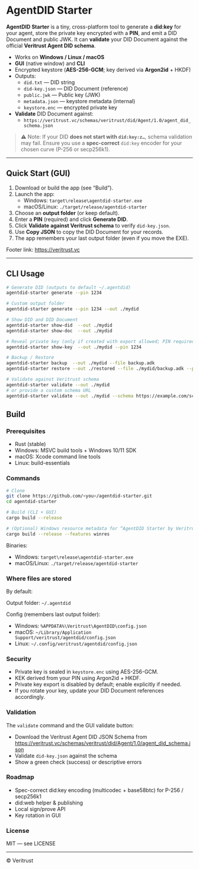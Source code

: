 # AgentDID Starter

**AgentDID Starter** is a tiny, cross-platform tool to generate a **did:key** for your agent, store the private key encrypted with a **PIN**, and emit a DID Document and public JWK. It can **validate** your DID Document against the official **Veritrust Agent DID schema**.

- Works on **Windows / Linux / macOS**
- **GUI** (native window) and **CLI**
- Encrypted keystore (**AES-256-GCM**; key derived via **Argon2id** + HKDF)
- Outputs:
  - `did.txt` — DID string
  - `did-key.json` — DID Document (reference)
  - `public.jwk` — Public key (JWK)
  - `metadata.json` — keystore metadata (internal)
  - `keystore.enc` — encrypted private key
- **Validate** DID Document against:
  - `https://veritrust.vc/schemas/veritrust/did/Agent/1.0/agent_did_schema.json`

> ⚠️ Note: If your DID **does not start with `did:key:z…`**, schema validation may fail. Ensure you use a **spec-correct** `did:key` encoder for your chosen curve (P-256 or secp256k1).

---

## Quick Start (GUI)

1. Download or build the app (see “Build”).
2. Launch the app:
   - Windows: `target\release\agentdid-starter.exe`
   - macOS/Linux: `./target/release/agentdid-starter`
3. Choose an **output folder** (or keep default).
4. Enter a **PIN** (required) and click **Generate DID**.
5. Click **Validate against Veritrust schema** to verify `did-key.json`.
6. Use **Copy JSON** to copy the DID Document for your records.
7. The app remembers your last output folder (even if you move the EXE).

Footer link: https://veritrust.vc

---

## CLI Usage

```bash
# Generate DID (outputs to default ~/.agentdid)
agentdid-starter generate --pin 1234

# Custom output folder
agentdid-starter generate --pin 1234 --out ./mydid

# Show DID and DID Document
agentdid-starter show-did  --out ./mydid
agentdid-starter show-doc  --out ./mydid

# Reveal private key (only if created with export allowed; PIN required)
agentdid-starter show-key  --out ./mydid --pin 1234

# Backup / Restore
agentdid-starter backup  --out ./mydid --file backup.adk
agentdid-starter restore --out ./restored --file ./mydid/backup.adk --pin 1234

# Validate against Veritrust schema
agentdid-starter validate --out ./mydid
# or provide a custom schema URL
agentdid-starter validate --out ./mydid --schema https://example.com/schema.json
```

## Build
### Prerequisites
- Rust (stable)
- Windows: MSVC build tools + Windows 10/11 SDK
- macOS: Xcode command line tools
- Linux: build-essentials

### Commands
```bash
# Clone
git clone https://github.com/<you>/agentdid-starter.git
cd agentdid-starter

# Build (CLI + GUI)
cargo build --release

# (Optional) Windows resource metadata for “AgentDID Starter by Veritrust”
cargo build --release --features winres
```

Binaries:

- Windows: `target\release\agentdid-starter.exe`
- macOS/Linux: `./target/release/agentdid-starter`

### Where files are stored

By default:

Output folder: `~/.agentdid`

Config (remembers last output folder):

- Windows: `%APPDATA%\Veritrust\AgentDID\config.json`
- macOS: `~/Library/Application Support/veritrust/agentdid/config.json`
- Linux: `~/.config/veritrust/agentdid/config.json`

### Security

- Private key is sealed in `keystore.enc` using AES-256-GCM.
- KEK derived from your PIN using Argon2id + HKDF.
- Private key export is disabled by default; enable explicitly if needed.
- If you rotate your key, update your DID Document references accordingly.

### Validation

The `validate` command and the GUI validate button:

- Download the Veritrust Agent DID JSON Schema from
  https://veritrust.vc/schemas/veritrust/did/Agent/1.0/agent_did_schema.json
- Validate `did-key.json` against the schema
- Show a green check (success) or descriptive errors

### Roadmap

- Spec-correct did:key encoding (multicodec + base58btc) for P-256 / secp256k1
- did:web helper & publishing
- Local sign/prove API
- Key rotation in GUI

### License

MIT — see LICENSE

---

© Veritrust
